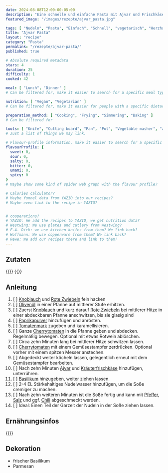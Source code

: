 ```yaml
---
date: 2024-08-08T12:00:00-05:00
description: "Eine schnelle und einfache Pasta mit Ajvar und Frischkäse. Perfekt für den Feierabend."
featured_image: "/images/rezepte/ajvar_pasta.jpg"

tags: [ "Nudeln", "Pasta", "Einfach", "Schnell", "vegetarisch", "Herzhaft" ]
title: "Ajvar Pasta"
layout: "recipe"
category: "Pasta"
permalink: "/rezepte/ajvar-pasta/"
published: true

# Absolute required metadata
stars: 4
duration: 25
difficulty: 1
cooked: 42

meal: [ "Lunch", "Dinner" ]
# Can be filtered for, make it easier to search for a specific meal type.

nutrition: [ "Vegan", "Vegetarian" ]
# Can be filtered for, make it easier for people with a specific dietary preference.

preparation_method: [ "Cooking", "Frying", "Simmering", "Baking" ]
# Can be filtered for

tools: [ "Knife", "Cutting board", "Pan", "Pot", "Vegetable masher", "abdeckbaren Pfanne" ]
# Just a list of things we may link.

# Flavour-profile information, make it easier to search for a specific taste.
flavourProfile: {
  sweet: 0,
  sour: 0,
  salty: 0,
  bitter: 0,
  umami: 0,
  spicy: 0
}
# Maybe show some kind of spider web graph with the flavour profile?

# Calories calculator?
# Maybe funnel data from YAZIO into our recipes?
# Maybe even link to the recipe in YAZIO?


# cooperations?
# YAZIO: We add the recipes to YAZIO, we get nutrition data?
# Westwing: We use plates and cutlery from Westwing?
# F.A. Dick: we use kitchen knifes from them? We link back?
# Hoffmann: We use copperware from them? We link back?
# Rewe: We add our recipes there and link to them? 
---
```


## Zutaten

{{<ingredient-input initialValue="4">}}
{{<ingredient-table servingsCount="4" recipe="ajvar_pasta">}}

## Anleitung
1. [ ] [Knoblauch](#ing8) und [Rote Zwiebeln](#ing1) fein hacken
2. [ ] [Olivenöl](#ing9) in einer Pfanne auf mittlerer Stufe erhitzen.
2. [ ] Zuerst [Knoblauch](#ing8) und kurz darauf [Rote Zwiebeln](#ing1) bei mittlerer Hitze in einer abdeckbaren Pfanne anschwitzen, bis sie glasig sind
3. [ ] [Paprikapulver](#ing2) hinzufügen und anrösten.
4. [ ] [Tomatenmark](#ing3) zugeben und karamellisieren.
5. [ ] Ganze [Cherrytomaten](#ing4) in die Pfanne geben und abdecken. Regelmäßig bewegen. Optional mit etwas Rotwein ablöschen.
6. [ ] Circa zehn Minuten lang bei mittlerer Hitze schwitzen lassen.
7. [ ] [Cherrytomaten](#ing4) mit einem Gemüsestampfer zerdrücken. Optional vorher mit einem spitzen Messer anstechen.
8. [ ] Abgedeckt weiter köcheln lassen, gelegentlich erneut mit dem Gemüsestampfer bearbeiten.
9. [ ] Nach zehn Minuten [Ajvar](#ing5) und [Kräuterfrischkäse](#ing6) hinzufügen, unterrühren.
10. [ ] [Basilikum](#ing7) hinzugeben, weiter ziehen lassen.
11. [ ] 2-4 EL Stärkehaltiges Nudelwasser hinzufügen, um die Soße cremiger zu machen.
12. [ ] Nach zehn weiteren Minuten ist die Soße fertig und kann mit [Pfeffer](#ing11), [Salz](#ing10) und ggf. [Chili](#ing12) abgeschmeckt werden.
13. [ ] Ideal: Einen Teil der Garzeit der Nudeln in der Soße ziehen lassen.

## Ernährungsinfos

{{<nutrition-bargraph calories="493" carbonhydrates="64" protein="14" fat="19">}}

## Dekoration

- frischer Basilikum
- Parmesan
